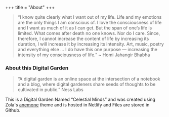 +++
title = "About"
+++
> “I know quite clearly what I want out of my life. Life and my emotions are the only things I am conscious of. I love the consciousness of life and I want as much of it as I can get. But the span of one’s life is limited. What comes after death no one knows. Nor do I care. Since, therefore, I cannot increase the content of life by increasing its duration, I will increase it by increasing its intensity. Art, music, poetry and everything else … I do have this one purpose — increasing the intensity of my consciousness of life.” ~ Homi Jahangir Bhabha

### About this Digital Garden

> “A digital garden is an online space at the intersection of a notebook and a blog, where digital gardeners share seeds of thoughts to be cultivated in public.” Ness Labs

This is a Digital Garden Named “Celestial Minds” and was created using Zola's [anemone](https://github.com/Speyll/anemone) theme and is hosted in Netlify and Files are stored in Github. 
